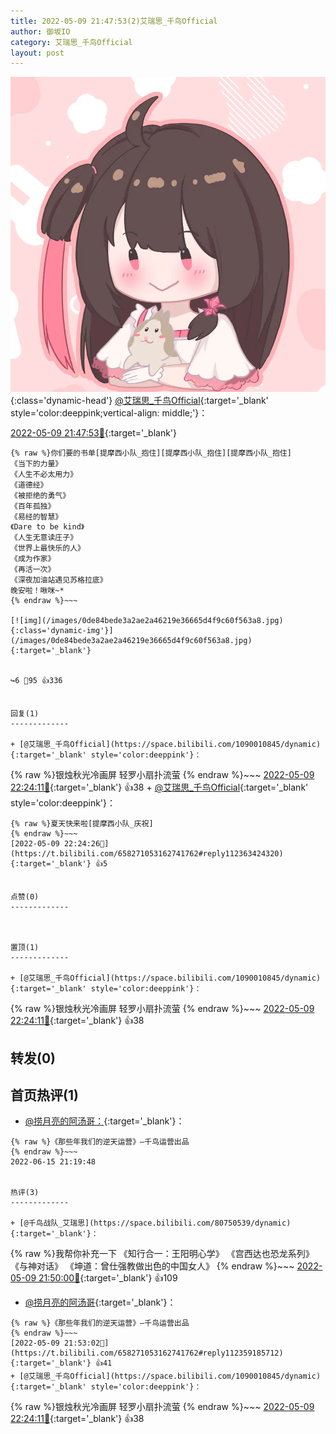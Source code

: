 ```yaml
---
title: 2022-05-09 21:47:53(2)艾瑞思_千鸟Official
author: 御坂IO
category: 艾瑞思_千鸟Official
layout: post
---
```


![img](/images/7e08840c56f251de28bdf766b647bd5fe9a5d50a.jpg){:class='dynamic-head'}
[@艾瑞思_千鸟Official](https://space.bilibili.com/1090010845/dynamic){:target='_blank' style='color:deeppink;vertical-align: middle;'}：

[2022-05-09 21:47:53🔗](https://t.bilibili.com/658271053162741762){:target='_blank'}

~~~
{% raw %}你们要的书单[提摩西小队_抱住][提摩西小队_抱住][提摩西小队_抱住]
《当下的力量》
《人生不必太用力》
《道德经》
《被拒绝的勇气》
《百年孤独》
《易经的智慧》
《Dare to be kind》
《人生无意读庄子》
《世界上最快乐的人》
《成为作家》
《再活一次》
《深夜加油站遇见苏格拉底》
晚安啦！啾咪~*
{% endraw %}~~~

[![img](/images/0de84bede3a2ae2a46219e36665d4f9c60f563a8.jpg){:class='dynamic-img'}](/images/0de84bede3a2ae2a46219e36665d4f9c60f563a8.jpg){:target='_blank'}


↪️6 💬95 👍336


回复(1)
-------------

+ [@艾瑞思_千鸟Official](https://space.bilibili.com/1090010845/dynamic){:target='_blank' style='color:deeppink'}：
~~~
{% raw %}银烛秋光冷画屏 轻罗小扇扑流萤
{% endraw %}~~~
[2022-05-09 22:24:11🔗](https://t.bilibili.com/658271053162741762#reply112363412848){:target='_blank'} 👍38
    + [@艾瑞思_千鸟Official](https://space.bilibili.com/1090010845/dynamic){:target='_blank' style='color:deeppink'}：
~~~
{% raw %}夏天快来啦[提摩西小队_庆祝]
{% endraw %}~~~
[2022-05-09 22:24:26🔗](https://t.bilibili.com/658271053162741762#reply112363424320){:target='_blank'} 👍5


点赞(0)
-------------



置顶(1)
-------------

+ [@艾瑞思_千鸟Official](https://space.bilibili.com/1090010845/dynamic){:target='_blank' style='color:deeppink'}：
~~~
{% raw %}银烛秋光冷画屏 轻罗小扇扑流萤
{% endraw %}~~~
[2022-05-09 22:24:11🔗](https://t.bilibili.com/658271053162741762#reply112363412848){:target='_blank'} 👍38


转发(0)
-------------



首页热评(1)
-------------

+ [@捞月亮的阿汤哥：](https://space.bilibili.com/267060922/dynamic){:target='_blank'}：
~~~
{% raw %}《那些年我们的逆天运营》—千鸟运营出品
{% endraw %}~~~
2022-06-15 21:19:48


热评(3)
-------------

+ [@千鸟战队_艾瑞思](https://space.bilibili.com/80750539/dynamic){:target='_blank'}：
~~~
{% raw %}我帮你补充一下
《知行合一：王阳明心学》
《宫西达也恐龙系列》
《与神对话》
《坤道：曾仕强教做出色的中国女人》
{% endraw %}~~~
[2022-05-09 21:50:00🔗](https://t.bilibili.com/658271053162741762#reply112358887712){:target='_blank'} 👍109
+ [@捞月亮的阿汤哥](https://space.bilibili.com/267060922/dynamic){:target='_blank'}：
~~~
{% raw %}《那些年我们的逆天运营》—千鸟运营出品
{% endraw %}~~~
[2022-05-09 21:53:02🔗](https://t.bilibili.com/658271053162741762#reply112359185712){:target='_blank'} 👍41
+ [@艾瑞思_千鸟Official](https://space.bilibili.com/1090010845/dynamic){:target='_blank' style='color:deeppink'}：
~~~
{% raw %}银烛秋光冷画屏 轻罗小扇扑流萤
{% endraw %}~~~
[2022-05-09 22:24:11🔗](https://t.bilibili.com/658271053162741762#reply112363412848){:target='_blank'} 👍38


